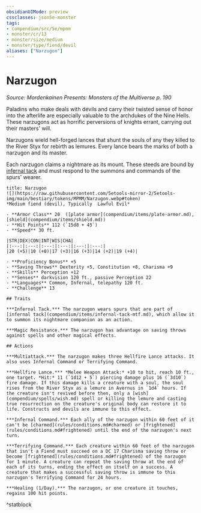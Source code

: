 ```yaml
---
obsidianUIMode: preview
cssclasses: json5e-monster
tags:
- compendium/src/5e/mpmm
- monster/cr/13
- monster/size/medium
- monster/type/fiend/devil
aliases: ["Narzugon"]
---
```

# Narzugon
*Source: Mordenkainen Presents: Monsters of the Multiverse p. 190*  

Paladins who make deals with devils and carry their twisted sense of honor into the afterlife are especially valuable to the archdukes of the Nine Hells. These narzugons act as horrific perversions of knights errant, carrying out their masters' will.

Narzugons wield hell-forged lances that shunt the souls of any they killed to the River Styx for rebirth as lemures. Every lance bears the marks of both a narzugon and its master.

Each narzugon claims a nightmare as its mount. These steeds are bound by [infernal tack](compendium/items/infernal-tack-mtf.md) and must respond to the summons and commands of the spurs' wearer.

```ad-statblock
title: Narzugon
![](https://raw.githubusercontent.com/5etools-mirror-2/5etools-img/main/bestiary/tokens/MPMM/Narzugon.webp#token)
*Medium fiend (devil), Typically  Lawful Evil*

- **Armor Class** 20  ([plate armor](compendium/items/plate-armor.md), [shield](compendium/items/shield.md))
- **Hit Points** 112 (`15d8 + 45`)
- **Speed** 30 ft.

|STR|DEX|CON|INT|WIS|CHA|
|:---:|:---:|:---:|:---:|:---:|:---:|
|20 (+5)|10 (+0)|17 (+3)|16 (+3)|14 (+2)|19 (+4)|

- **Proficiency Bonus** +5
- **Saving Throws** Dexterity +5, Constitution +8, Charisma +9
- **Skills** Perception +12
- **Senses** darkvision 120 ft., passive Perception 22
- **Languages** Common, Infernal, telepathy 120 ft.
- **Challenge** 13

## Traits

***Infernal Tack.*** The narzugon wears spurs that are part of [infernal tack](compendium/items/infernal-tack-mtf.md), which allow it to summon its nightmare companion as an action.

***Magic Resistance.*** The narzugon has advantage on saving throws against spells and other magical effects.

## Actions

***Multiattack.*** The narzugon makes three Hellfire Lance attacks. It also uses Infernal Command or Terrifying Command.

***Hellfire Lance.*** *Melee Weapon Attack:* +10 to hit, reach 10 ft., one target. *Hit:* 11 (`1d12 + 5`) piercing damage plus 16 (`3d10`) fire damage. If this damage kills a creature with a soul, the soul rises from the River Styx as a lemure in Avernus in `1d4` hours. If the creature isn't revived before then, only a [wish](compendium/spells/wish.md) spell or killing the lemure and casting true resurrection on the creature's original body can restore it to life. Constructs and devils are immune to this effect.

***Infernal Command.*** Each ally of the narzugon within 60 feet of it can't be [charmed](rules/conditions.md#charmed) or [frightened](rules/conditions.md#frightened) until the end of the narzugon's next turn.

***Terrifying Command.*** Each creature within 60 feet of the narzugon that isn't a Fiend must succeed on a DC 17 Charisma saving throw or become [frightened](rules/conditions.md#frightened) of the narzugon for 1 minute. A creature can repeat the saving throw at the end of each of its turns, ending the effect on itself on a success. A creature that makes a successful saving throw is immune to this narzugon's Terrifying Command for 24 hours.

***Healing (1/Day).*** The narzugon, or one creature it touches, regains 100 hit points.
```
^statblock